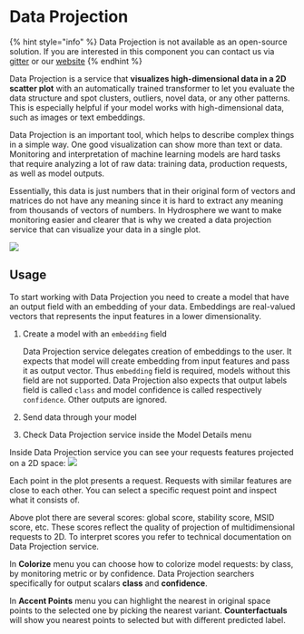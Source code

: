 # Data Projection

{% hint style="info" %}
Data Projection is not available as an open-source solution. If you are
interested in this component you can contact us via [gitter](https://gitter.im/Hydrospheredata/hydro-serving)
or our [website](https://hydrosphere.io)
{% endhint %}


Data Projection is a service that **visualizes high-dimensional data in a 2D scatter plot** with
an automatically trained transformer to let you evaluate the data structure and spot clusters,
outliers, novel data, or any other patterns. This is especially helpful if your model works
with high-dimensional data, such as images or text embeddings. 


Data Projection is an important tool, which helps to describe complex things in a simple way.
One good visualization can show more than text or data. Monitoring and interpretation of machine
learning models are hard tasks that require analyzing a lot of raw data: training data,
production requests, as well as model outputs.


Essentially, this data is just numbers that in their original form of vectors and matrices
do not have any meaning since it is hard to extract any meaning from thousands of vectors of numbers.
In Hydrosphere we want to make monitoring easier and clearer that is why we created a data 
projection service that can visualize your data in a single plot.

![](./images/data_projection_screenshot.png)


## Usage

To start working with Data Projection you need to create a model that have an output
field with an embedding of your data. Embeddings are real-valued vectors that represents
 the input features in a lower dimensionality.
 
1. Create a model with an `embedding` field

    Data Projection service delegates creation of embeddings to the user.
    It expects that model will create embedding from input features and pass it as output
    vector. Thus `embedding` field is required, models without this field are not supported. 
    Data Projection also expects that output labels field is called `class` and model
    confidence is called respectively `confidence`. Other outputs are ignored.

2. Send data through your model
3. Check Data Projection service inside the Model Details menu


Inside Data Projection service you can see your requests features projected on a 2D space:
![](./images/data_projector_ui_tips.png)

Each point in the plot presents a request. Requests with similar features are close to each other.
You can select a specific request point and inspect what it consists of. 

Above plot there are several scores: global score, stability score, MSID score, etc.
 These scores reflect the quality of projection of multidimensional requests to 2D.
  To interpret scores you refer to technical documentation on Data Projection service.
  
  
 In **Colorize** menu you can choose how to colorize model requests: by class, by
  monitoring metric or by confidence. Data Projection searchers specifically for output
   scalars **class** and **confidence**.
   
In **Accent Points** menu you can highlight the nearest in original space points
 to the selected one by picking the nearest variant. **Counterfactuals** will show you
  nearest points to selected but with different predicted label. 

